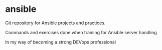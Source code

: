 # ansible
Git repository for Ansible projects and practices.

Commands and exercises done when training for Ansible server handling

In my way of becoming a strong DEVops professional

